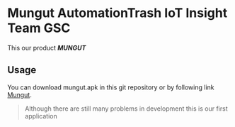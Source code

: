 # Mungut AutomationTrash IoT Insight Team GSC 

This our product ***MUNGUT***

## Usage
You can download mungut.apk in this git repository or by following link [Mungut](http://122.248.220.238/).

> Although there are still many problems in development this is our first application